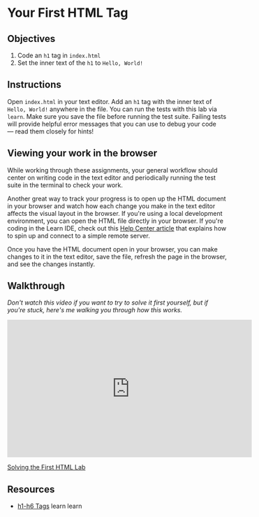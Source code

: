 # Your First HTML Tag

## Objectives

1. Code an `h1` tag in `index.html`
2. Set the inner text of the `h1` to `Hello, World!`

## Instructions

Open `index.html` in your text editor. Add an `h1` tag with the inner text of `Hello, World!` anywhere in the file. You can run the tests with this lab via `learn`. Make sure you save the file before running the test suite. Failing tests will provide helpful error messages that you can use to debug your code — read them closely for hints!

## Viewing your work in the browser

While working through these assignments, your general workflow should center on writing code in the text editor and periodically running the test suite in the terminal to check your work.

Another great way to track your progress is to open up the HTML document in your browser and watch how each change you make in the text editor affects the visual layout in the browser. If you're using a local development environment, you can open the HTML file directly in your browser. If you're coding in the Learn IDE, check out this [Help Center article](http://help.learn.co/the-learn-ide/common-ide-questions/viewing-html-pages-in-the-learn-ide) that explains how to spin up and connect to a simple remote server.

Once you have the HTML document open in your browser, you can make changes to it in the text editor, save the file, refresh the page in the browser, and see the changes instantly.

## Walkthrough

*Don't watch this video if you want to try to solve it first yourself, but if you're stuck, here's me walking you through how this works.*

<iframe width="560" height="315" src="https://www.youtube.com/embed/Jc0HIoTLxe4?rel=0&modestbranding=1" frameborder="0" allowfullscreen></iframe><p><a href="https://www.youtube.com/watch?v=Jc0HIoTLxe4">Solving the First HTML Lab</a></p>

## Resources

* [h1-h6 Tags](https://www.w3schools.com/tags/tag_hn.asp)
learn
learn
